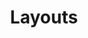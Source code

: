 ---
title: Layouts
tags: 
keywords: 
last_updated: Dec 2, 2016
summary: 
sidebar: sp4_sidebar
permalink: sp4_authoring_layouts.html
folder: sp4
---
